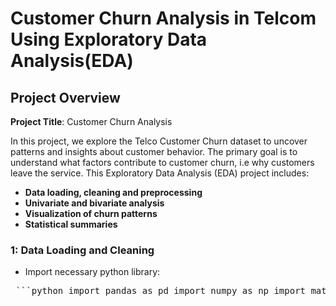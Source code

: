 # Customer Churn Analysis in Telcom Using Exploratory Data Analysis(EDA)

## Project Overview

**Project Title**: Customer Churn Analysis

In this project, we explore the Telco Customer Churn dataset to uncover patterns and insights about customer behavior. The primary goal is to understand what factors  contribute to customer churn, i.e why customers leave the service.
This Exploratory Data Analysis (EDA) project includes:
<br>
-  **Data loading, cleaning and preprocessing**<br>
-  **Univariate and bivariate analysis**<br>
-  **Visualization of churn patterns**<br>
-  **Statistical summaries**

### 1: Data Loading and Cleaning
- Import necessary python library:

<pre> ```python import pandas as pd import numpy as np import matplotlib.pyplot as plt import seaborn as sns ``` </pre>




